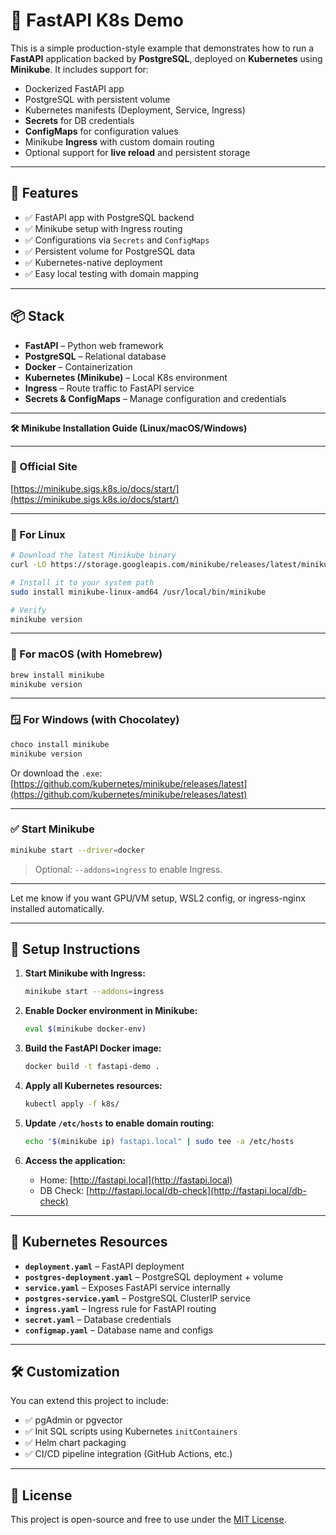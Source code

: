 # 🚀 FastAPI K8s Demo

This is a simple production-style example that demonstrates how to run a **FastAPI** application backed by **PostgreSQL**, deployed on **Kubernetes** using **Minikube**. It includes support for:

* Dockerized FastAPI app
* PostgreSQL with persistent volume
* Kubernetes manifests (Deployment, Service, Ingress)
* **Secrets** for DB credentials
* **ConfigMaps** for configuration values
* Minikube **Ingress** with custom domain routing
* Optional support for **live reload** and persistent storage

---

## 🧱 Features

* ✅ FastAPI app with PostgreSQL backend
* ✅ Minikube setup with Ingress routing
* ✅ Configurations via `Secrets` and `ConfigMaps`
* ✅ Persistent volume for PostgreSQL data
* ✅ Kubernetes-native deployment
* ✅ Easy local testing with domain mapping

---

## 📦 Stack

* **FastAPI** – Python web framework
* **PostgreSQL** – Relational database
* **Docker** – Containerization
* **Kubernetes (Minikube)** – Local K8s environment
* **Ingress** – Route traffic to FastAPI service
* **Secrets & ConfigMaps** – Manage configuration and credentials

---

**🛠️ Minikube Installation Guide (Linux/macOS/Windows)**

---

### **🔗 Official Site**

[https://minikube.sigs.k8s.io/docs/start/](https://minikube.sigs.k8s.io/docs/start/)

---

### **🐧 For Linux**

```bash
# Download the latest Minikube binary
curl -LO https://storage.googleapis.com/minikube/releases/latest/minikube-linux-amd64

# Install it to your system path
sudo install minikube-linux-amd64 /usr/local/bin/minikube

# Verify
minikube version
```

---

### **🍎 For macOS (with Homebrew)**

```bash
brew install minikube
minikube version
```

---

### **🪟 For Windows (with Chocolatey)**

```powershell
choco install minikube
minikube version
```

Or download the `.exe`:
[https://github.com/kubernetes/minikube/releases/latest](https://github.com/kubernetes/minikube/releases/latest)

---

### **✅ Start Minikube**

```bash
minikube start --driver=docker
```

> Optional: `--addons=ingress` to enable Ingress.

---

Let me know if you want GPU/VM setup, WSL2 config, or ingress-nginx installed automatically.

---

## 🚦 Setup Instructions

1. **Start Minikube with Ingress:**

   ```bash
   minikube start --addons=ingress
   ```

2. **Enable Docker environment in Minikube:**

   ```bash
   eval $(minikube docker-env)
   ```

3. **Build the FastAPI Docker image:**

   ```bash
   docker build -t fastapi-demo .
   ```

4. **Apply all Kubernetes resources:**

   ```bash
   kubectl apply -f k8s/
   ```

5. **Update `/etc/hosts` to enable domain routing:**

   ```bash
   echo "$(minikube ip) fastapi.local" | sudo tee -a /etc/hosts
   ```

6. **Access the application:**

   * Home: [http://fastapi.local](http://fastapi.local)
   * DB Check: [http://fastapi.local/db-check](http://fastapi.local/db-check)

---

## 📁 Kubernetes Resources

* **`deployment.yaml`** – FastAPI deployment
* **`postgres-deployment.yaml`** – PostgreSQL deployment + volume
* **`service.yaml`** – Exposes FastAPI service internally
* **`postgres-service.yaml`** – PostgreSQL ClusterIP service
* **`ingress.yaml`** – Ingress rule for FastAPI routing
* **`secret.yaml`** – Database credentials
* **`configmap.yaml`** – Database name and configs

---

## 🛠️ Customization

You can extend this project to include:

* ✅ pgAdmin or pgvector
* ✅ Init SQL scripts using Kubernetes `initContainers`
* ✅ Helm chart packaging
* ✅ CI/CD pipeline integration (GitHub Actions, etc.)

---

## 📜 License

This project is open-source and free to use under the [MIT License](LICENSE).
